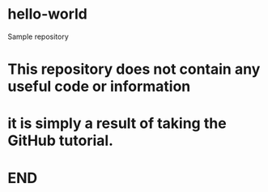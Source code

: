 # hello-world
Sample repository
# This repository does not contain any useful code or information
# it is simply a result of taking the GitHub tutorial.
# END
